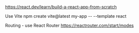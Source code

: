 https://react.dev/learn/build-a-react-app-from-scratch

Use Vite
npm create vite@latest my-app -- --template react

Routing - use React Router
https://reactrouter.com/start/modes

